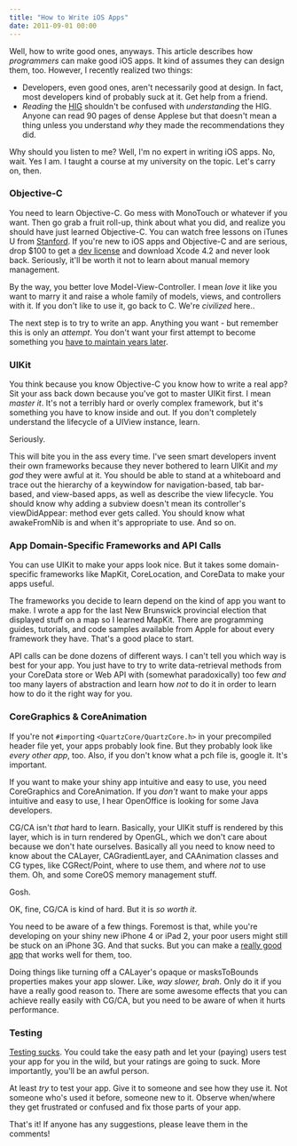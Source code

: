 ```yaml
---
title: "How to Write iOS Apps"
date: 2011-09-01 00:00
---
```


Well, how to write good ones, anyways. This article describes how _programmers_ can make good iOS apps. It kind of assumes they can design them, too. However, I recently realized two things:

- Developers, even good ones, aren't necessarily good at design. In fact, most developers kind of probably suck at it. Get help from a friend.
- _Reading_ the [HIG](http://developer.apple.com/library/ios/#documentation/userexperience/conceptual/mobilehig/IconsImages/IconsImages.html) shouldn't be confused with _understanding_ the HIG. Anyone can read 90 pages of dense Applese but that doesn't mean a thing unless you understand _why_ they made the recommendations they did.

Why should you listen to me? Well, I'm no expert in writing iOS apps. No, wait. Yes I am. I taught a course at my university on the topic. Let's carry on, then.



### Objective-C

You need to learn Objective-C. Go mess with MonoTouch or whatever if you want. Then go grab a fruit roll-up, think about what you did, and realize you should have just learned Objective-C. You can watch free lessons on iTunes U from [Stanford](http://itunes.apple.com/us/podcast/cs193p-student-final-projects/id395605774?i=90218598). If you're new to iOS apps and Objective-C and are serious, drop $100 to get a [dev license](http://developer.apple.com/programs/which-program/) and download Xcode 4.2 and never look back. Seriously, it'll be worth it not to learn about manual memory management.

By the way, you better love Model-View-Controller. I mean _love_ it like you want to marry it and raise a whole family of models, views, and controllers with it. If you don't like to use it, go back to C. We're _civilized_ here..

The next step is to try to write an app. Anything you want - but remember this is only an _attempt_. You don't want your first attempt to become something you [have to maintain years later](http://ashfurrow.com/index.php/projects/coffeetimer/).

### UIKit

You think because you know Objective-C you know how to write a real app? Sit your ass back down because you've got to master UIKit first. I mean _master it_. It's not a terribly hard or overly complex framework, but it's something you have to know inside and out. If you don't completely understand the lifecycle of a UIView instance, learn.

Seriously.

This will bite you in the ass every time. I've seen smart developers invent their own frameworks because they never bothered to learn UIKit and _my god_ they were awful at it. You should be able to stand at a whiteboard and trace out the hierarchy of a keywindow for navigation-based, tab bar-based, and view-based apps, as well as describe the view lifecycle. You should know why adding a subview doesn't mean its controller's viewDidAppear: method ever gets called. You should know what awakeFromNib is and when it's appropriate to use. And so on.

### App Domain-Specific Frameworks and API Calls

You can use UIKit to make your apps look nice. But it takes some domain-specific frameworks like MapKit, CoreLocation, and CoreData to make your apps useful.

The frameworks you decide to learn depend on the kind of app you want to make. I wrote a app for the last New Brunswick provincial election that displayed stuff on a map so I learned MapKit. There are programming guides, tutorials, and code samples available from Apple for about every framework they have. That's a good place to start.

API calls can be done dozens of different ways. I can't tell you which way is best for your app. You just have to try to write data-retrieval methods from your CoreData store or Web API with (somewhat paradoxically) too few _and_ too many layers of abstraction and learn how _not_ to do it in order to learn how to do it the right way for you.

### CoreGraphics & CoreAnimation

If you're not `#import`ing `<QuartzCore/QuartzCore.h>` in your precompiled header file yet, your apps probably look fine. But they probably look like _every other app_, too. Also, if you don't know what a pch file is, google it. It's important.

If you want to make your shiny app intuitive and easy to use, you need CoreGraphics and CoreAnimation. If you _don't_ want to make your apps intuitive and easy to use, I hear OpenOffice&nbsp;is looking for some Java developers.

CG/CA isn't _that_ hard to learn. Basically, your UIKit stuff is rendered by this layer, which is in turn rendered by OpenGL, which we don't care about because we don't hate ourselves. Basically all you need to know need to know about the CALayer, CAGradientLayer, and CAAnimation classes and CG types, like CGRect/Point, where to use them, and where _not_ to use them.&nbsp;Oh, and some CoreOS memory management stuff.

Gosh.

OK, fine, CG/CA is kind of hard. But it is _so worth it_.

You need to be aware of a few things. Foremost is that, while you're developing on your shiny new iPhone 4 or iPad 2, your poor users might still be stuck on an iPhone 3G. And that sucks. But you can make a [really good app](http://twitter.com/#!/tapi/status/109334914628984832) that works well for them, too.

Doing things like turning off a CALayer's opaque or masksToBounds properties makes your app slower. Like,&nbsp;_way slower, brah_. Only do it if you have a really good reason to. There are some awesome effects that you can achieve really easily with CG/CA, but you need to be aware of when it hurts performance.

### Testing

[Testing sucks](http://27.media.tumblr.com/tumblr_loy7vaGhOH1qci335o1_500.jpg). You could take the easy path and let your (paying) users test your app for you in the wild, but your ratings are going to suck. More importantly, you'll be an awful person.

At least _try_ to test your app. Give it to someone and see how they use it. Not someone who's used it before, someone new to it. Observe when/where they get frustrated or confused and fix those parts of your app.

That's it! If anyone has any suggestions, please leave them in the comments!

<!-- more -->
